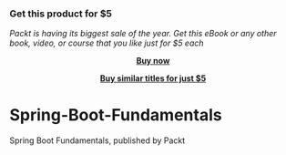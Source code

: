 
### Get this product for $5

<i>Packt is having its biggest sale of the year. Get this eBook or any other book, video, or course that you like just for $5 each</i>


<b><p align='center'>[Buy now](https://packt.link/9781800203686)</p></b>


<b><p align='center'>[Buy similar titles for just $5](https://subscription.packtpub.com/search)</p></b>


# Spring-Boot-Fundamentals
Spring Boot Fundamentals, published by Packt
